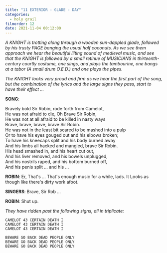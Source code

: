 ```yaml
---
title: "11 EXTERIOR - GLADE - DAY"
categories:
  - holy grail
filmorder: 12
date: 2021-11-04 00:12:00
---
```


_A KNIGHT is trotting along through a wooden sun-dappled glade, followed by his trusty PAGE banging the usual half coconuts. As we see them approach we hear the beautiful lilting sound of medieval music, and see that the KNIGHT is followed by a small retinue of MUSICIANS in thirteenth-century courtly costume, one sings, and plays the tambourine, one bangs at a tabor (A small drum O.E.D.) and one plays the pipes._

_The KNIGHT looks very proud and firm as we hear the first part of the song, but the combination of the lyrics and the large signs they pass, start to have their effect ..._

**SONG**:

Bravely bold Sir Robin, rode forth from Camelot,\
He was not afraid to die, Oh Brave Sir Robin,\
He was not at all afraid to be killed in nasty ways\
Brave, brave, brave, brave Sir Robin.\
He was not in the least bit scared to be mashed into a pulp\
Or to have his eyes gouged out and his elbows broken;\
To have his kneecaps split and his body burned away\
And his limbs all hacked and mangled, brave Sir Robin.\
His head smashed in, and his heart cut out,\
And his liver removed, and his bowels unplugged,\
And his nostrils raped, and his bottom burned off,\
And his penis split ... and his ...

**ROBIN**: Er, That's ... That's enough music for a while, lads. It Looks as though like there's dirty work afoot.

**SINGERS**: Brave, Sir Rob ...

**ROBIN**: Shut up.

_They have ridden past the following signs, all in triplicate:_

```
CAMELOT 43 CERTAIN DEATH I
CAMELOT 43 CERTAIN DEATH I
CAMELOT 43 CERTAIN DEATH I
```
```
BEWARE GO BACK DEAD PEOPLE ONLY
BEWARE GO BACK DEAD PEOPLE ONLY
BEWARE GO BACK DEAD PEOPLE ONLY
```